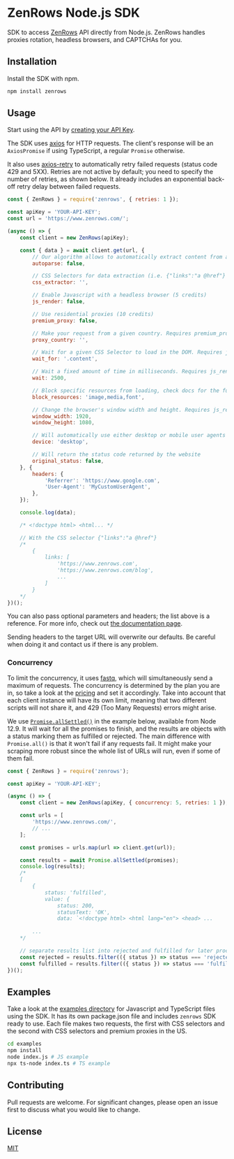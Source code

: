 # ZenRows Node.js SDK
SDK to access [ZenRows](https://www.zenrows.com/) API directly from Node.js. ZenRows handles proxies rotation, headless browsers, and CAPTCHAs for you.

## Installation
Install the SDK with npm.

```bash
npm install zenrows
```

## Usage
Start using the API by [creating your API Key](https://app.zenrows.com/register?p=free).

The SDK uses [axios](https://axios-http.com/) for HTTP requests. The client's response will be an `AxiosPromise` if using TypeScript, a regular `Promise` otherwise.

It also uses [axios-retry](https://github.com/softonic/axios-retry) to automatically retry failed requests (status code 429 and 5XX). Retries are not active by default; you need to specify the number of retries, as shown below. It already includes an exponential back-off retry delay between failed requests.

```javascript
const { ZenRows } = require('zenrows', { retries: 1 });

const apiKey = 'YOUR-API-KEY';
const url = 'https://www.zenrows.com/';

(async () => {
    const client = new ZenRows(apiKey);

    const { data } = await client.get(url, {
        // Our algorithm allows to automatically extract content from any website
        autoparse: false,

        // CSS Selectors for data extraction (i.e. {"links":"a @href"} to get href attributes from links)
        css_extractor: '',

        // Enable Javascript with a headless browser (5 credits)
        js_render: false,

        // Use residential proxies (10 credits)
        premium_proxy: false,

        // Make your request from a given country. Requires premium_proxy
        proxy_country: '',

        // Wait for a given CSS Selector to load in the DOM. Requires js_render
        wait_for: '.content',

        // Wait a fixed amount of time in milliseconds. Requires js_render
        wait: 2500,

        // Block specific resources from loading, check docs for the full list. Requires js_render
        block_resources: 'image,media,font',

        // Change the browser's window width and height. Requires js_render
        window_width: 1920,
        window_height: 1080,

        // Will automatically use either desktop or mobile user agents in the headers
        device: 'desktop',

        // Will return the status code returned by the website
        original_status: false,
    }, {
        headers: {
            'Referrer': 'https://www.google.com',
            'User-Agent': 'MyCustomUserAgent',
        },
    });

    console.log(data);

    /* <!doctype html> <html... */

    // With the CSS selector {"links":"a @href"}
    /*
        {
            links: [
                'https://www.zenrows.com',
                'https://www.zenrows.com/blog',
                ...
            ]
        }
    */
})();
```

You can also pass optional parameters and headers; the list above is a reference. For more info, check out [the documentation page](https://www.zenrows.com/documentation).

Sending headers to the target URL will overwrite our defaults. Be careful when doing it and contact us if there is any problem.

### Concurrency

To limit the concurrency, it uses [fastq](https://github.com/mcollina/fastq), which will simultaneously send a maximum of requests. The concurrency is determined by the plan you are in, so take a look at the [pricing](https://www.zenrows.com/pricing) and set it accordingly. Take into account that each client instance will have its own limit, meaning that two different scripts will not share it, and 429 (Too Many Requests) errors might arise.

We use [`Promise.allSettled()`](https://developer.mozilla.org/en-US/docs/Web/JavaScript/Reference/Global_Objects/Promise/allSettled) in the example below, available from Node 12.9. It will wait for all the promises to finish, and the results are objects with a status marking them as fulfilled or rejected. The main difference with `Promise.all()` is that it won't fail if any requests fail. It might make your scraping more robust since the whole list of URLs will run, even if some of them fail.

```javascript
const { ZenRows } = require('zenrows');

const apiKey = 'YOUR-API-KEY';

(async () => {
    const client = new ZenRows(apiKey, { concurrency: 5, retries: 1 });

    const urls = [
        'https://www.zenrows.com/',
        // ...
    ];

    const promises = urls.map(url => client.get(url));

    const results = await Promise.allSettled(promises);
    console.log(results);
    /*
    [
        {
            status: 'fulfilled',
            value: {
                status: 200,
                statusText: 'OK',
                data: `<!doctype html> <html lang="en"> <head> ...
            
        ...
    */

    // separate results list into rejected and fulfilled for later processing
    const rejected = results.filter(({ status }) => status === 'rejected');
    const fulfilled = results.filter(({ status }) => status === 'fulfilled');
})();
```
## Examples

Take a look at the [examples directory](./examples) for Javascript and TypeScript files using the SDK.
It has its own package.json file and includes `zenrows` SDK ready to use.
Each file makes two requests, the first with CSS selectors and the second with CSS selectors and premium proxies in the US.

```bash
cd examples
npm install
node index.js # JS example
npx ts-node index.ts # TS example
```

## Contributing
Pull requests are welcome. For significant changes, please open an issue first to discuss what you would like to change.

## License
[MIT](./LICENSE)

